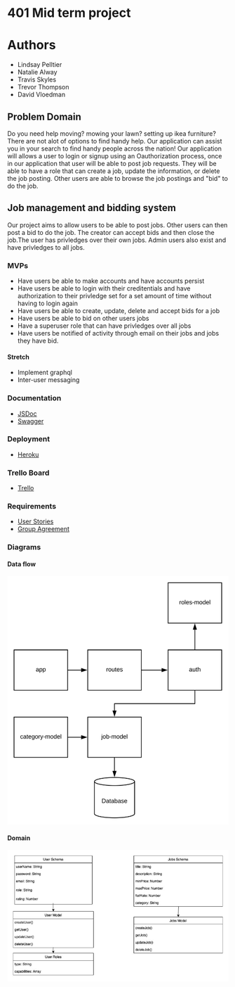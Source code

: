 # 401 Mid term project

# Authors 

- Lindsay Pelltier
- Natalie Alway
- Travis Skyles 
- Trevor Thompson
- David Vloedman

## Problem Domain
Do you need help moving? mowing your lawn? setting up ikea furniture? There are not alot of options to find handy help. Our application can assist you in your search to find handy people across the nation! Our application will allows a user to login or signup using an Oauthorization process, once in our application that user will be able to post job requests. They will be able to have a role that can create a job, update the information, or delete the job posting. Other users are able to browse the job postings and "bid" to do the job.

## Job management and bidding system

Our project aims to allow users to be able to post jobs. Other users can then post a bid to do the job.
The creator can accept bids and then close the job.The user has privledges over their own jobs. Admin users 
also exist and have privledges to all jobs.

### MVPs

* Have users be able to make accounts and have accounts persist
* Have users be able to login with their creditentials and have authorization to their privledge set
for a set amount of time without having to login again
* Have users be able to create, update, delete and accept bids for a job
* Have users be able to bid on other users jobs
* Have a superuser role that can have privledges over all jobs
* Have users be notified of activity through email on their jobs and jobs they have bid.

#### Stretch

* Implement graphql 
* Inter-user messaging

### Documentation

* [JSDoc](./docs/index.html)
* [Swagger](./docs/config/swagger.json)

### Deployment

* [Heroku](https://can-u.herokuapp.com/)

### Trello Board

* [Trello](https://trello.com/b/dom2QnVY/projectone)

### Requirements

* [User Stories](https://github.com/Apprenti-401-ProjectOne/ProjectOne/blob/dev/readmeDocs/requirements.md)
* [Group Agreement](https://github.com/Apprenti-401-ProjectOne/ProjectOne/blob/dev/readmeDocs/groupAgreement.md)

### Diagrams

#### Data flow
![](./readmeDocs/jobApp.svg)

#### Domain 
![](./readmeDocs/domain.jpg)
